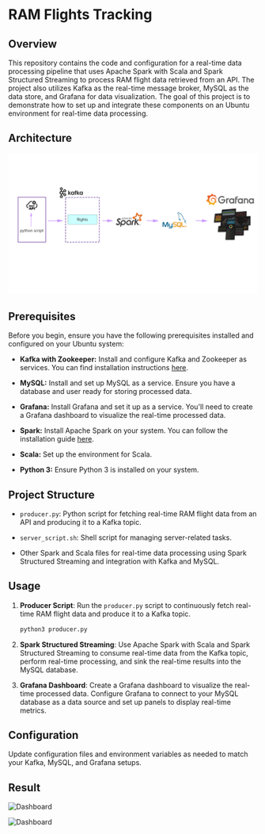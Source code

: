 # RAM Flights Tracking

## Overview

This repository contains the code and configuration for a real-time data processing pipeline that uses Apache Spark with Scala and Spark Structured Streaming to process RAM flight data retrieved from an API. The project also utilizes Kafka as the real-time message broker, MySQL as the data store, and Grafana for data visualization. The goal of this project is to demonstrate how to set up and integrate these components on an Ubuntu environment for real-time data processing.

## Architecture

![Schema](result/project-grafana.png)

## Prerequisites

Before you begin, ensure you have the following prerequisites installed and configured on your Ubuntu system:

- **Kafka with Zookeeper:** Install and configure Kafka and Zookeeper as services. You can find installation instructions [here](https://kafka.apache.org/quickstart).

- **MySQL:** Install and set up MySQL as a service. Ensure you have a database and user ready for storing processed data.

- **Grafana:** Install Grafana and set it up as a service. You'll need to create a Grafana dashboard to visualize the real-time processed data.

- **Spark:** Install Apache Spark on your system. You can follow the installation guide [here](https://spark.apache.org/downloads.html).

- **Scala:** Set up the environment for Scala.

- **Python 3:** Ensure Python 3 is installed on your system.

## Project Structure

- `producer.py`: Python script for fetching real-time RAM flight data from an API and producing it to a Kafka topic.

- `server_script.sh`: Shell script for managing server-related tasks.

- Other Spark and Scala files for real-time data processing using Spark Structured Streaming and integration with Kafka and MySQL.

## Usage

1. **Producer Script**: Run the `producer.py` script to continuously fetch real-time RAM flight data and produce it to a Kafka topic.

   ```bash
   python3 producer.py

2. **Spark Structured Streaming**: Use Apache Spark with Scala and Spark Structured Streaming to consume real-time data from the Kafka topic, perform real-time processing, and sink the real-time results into the MySQL database.

3. **Grafana Dashboard**: Create a Grafana dashboard to visualize the real-time processed data. Configure Grafana to connect to your MySQL database as a data source and set up panels to display real-time metrics.

## Configuration

Update configuration files and environment variables as needed to match your Kafka, MySQL, and Grafana setups.

## Result

![Dashboard](result/d1.png)

![Dashboard](result/d2.png)





